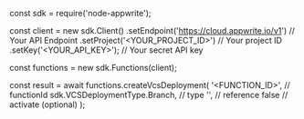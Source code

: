 const sdk = require('node-appwrite');

const client = new sdk.Client()
    .setEndpoint('https://cloud.appwrite.io/v1') // Your API Endpoint
    .setProject('<YOUR_PROJECT_ID>') // Your project ID
    .setKey('<YOUR_API_KEY>'); // Your secret API key

const functions = new sdk.Functions(client);

const result = await functions.createVcsDeployment(
    '<FUNCTION_ID>', // functionId
    sdk.VCSDeploymentType.Branch, // type
    '<REFERENCE>', // reference
    false // activate (optional)
);
